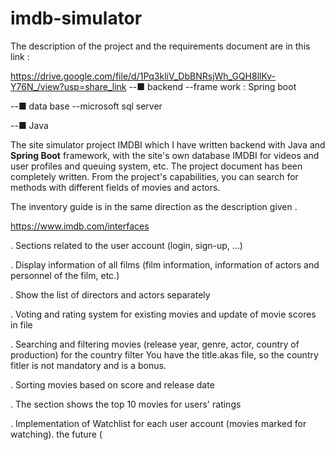 # imdb-simulator 
The description of the project and the requirements document are in this link : 

https://drive.google.com/file/d/1Pq3kliV_DbBNRsjWh_GQH8llKv-Y76N_/view?usp=share_link
--■ backend --frame work : Spring boot

--■ data base --microsoft sql server

--■ Java

The site simulator project IMDBI which I have written backend with Java and **Spring Boot** framework, with the site's own database IMDBI for videos and user profiles and queuing system, etc. The project document has been completely written. From the project's capabilities, you can search for methods with different fields of movies and actors.

The inventory guide is in the same direction as the description
given .

https://www.imdb.com/interfaces

. Sections related to the user account (login, sign-up, ...)

. Display information of all films (film information, information of actors and personnel of the film, etc.)

. Show the list of directors and actors separately

. Voting and rating system for existing movies and update of movie scores in file

. Searching and filtering movies (release year, genre, actor, country of production) for the country filter
You have the title.akas file, so the country fitler is not mandatory and is a bonus.

. Sorting movies based on score and release date

. The section shows the top 10 movies for users' ratings

. Implementation of Watchlist for each user account (movies marked for watching).
the future (
